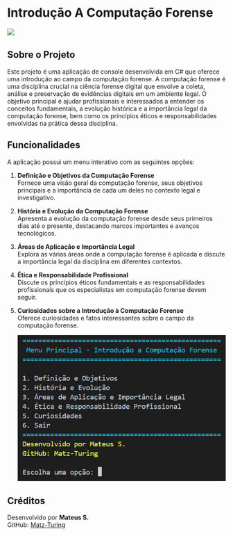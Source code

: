 # Introdução A Computação Forense

<img src="https://user-images.githubusercontent.com/74038190/212284115-f47cd8ff-2ffb-4b04-b5bf-4d1c14c0247f.gif" width="1000">

## Sobre o Projeto

Este projeto é uma aplicação de console desenvolvida em C# que oferece uma introdução ao campo da computação forense. A computação forense é uma disciplina crucial na ciência forense digital que envolve a coleta, análise e preservação de evidências digitais em um ambiente legal. O objetivo principal é ajudar profissionais e interessados a entender os conceitos fundamentais, a evolução histórica e a importância legal da computação forense, bem como os princípios éticos e responsabilidades envolvidas na prática dessa disciplina.

## Funcionalidades

A aplicação possui um menu interativo com as seguintes opções:

1. **Definição e Objetivos da Computação Forense**  
   Fornece uma visão geral da computação forense, seus objetivos principais e a importância de cada um deles no contexto legal e investigativo.
   
2. **História e Evolução da Computação Forense**  
   Apresenta a evolução da computação forense desde seus primeiros dias até o presente, destacando marcos importantes e avanços tecnológicos.
   
3. **Áreas de Aplicação e Importância Legal**  
   Explora as várias áreas onde a computação forense é aplicada e discute a importância legal da disciplina em diferentes contextos.
   
4. **Ética e Responsabilidade Profissional**  
   Discute os princípios éticos fundamentais e as responsabilidades profissionais que os especialistas em computação forense devem seguir.
   
5. **Curiosidades sobre a Introdução à Computação Forense**  
   Oferece curiosidades e fatos interessantes sobre o campo da computação forense.

   ![Imagem do Projeto](img/1.png)

## Créditos

Desenvolvido por **Mateus S.**  
GitHub: [Matz-Turing](https://github.com/Matz-Turing)
